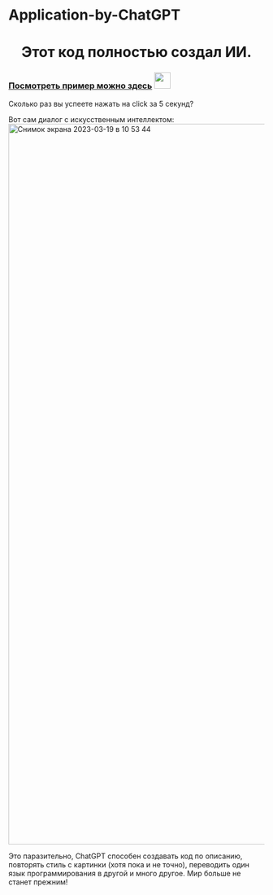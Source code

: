 # Application-by-ChatGPT


<h1 align="center">Этот код полностью создал ИИ.</h1>
  <h3><a href="https://application-by-chatgpt.netlify.app" target="_blank">Посмотреть пример можно здесь</a> 
<img src="https://github.com/blackcater/blackcater/raw/main/images/Hi.gif" height="32"/></h3>

Сколько раз вы успеете нажать на click за 5 секунд?


Вот сам диалог с искусственным интеллектом:
<img width="1416" alt="Снимок экрана 2023-03-19 в 10 53 44" src="https://user-images.githubusercontent.com/95998454/226161844-fb834bf3-5800-4ffd-a4c4-57500d7e987c.png">

Это паразительно, ChatGPT способен создавать код по описанию, повторять стиль с картинки (хотя пока и не точно), переводить один язык программирования в другой и много другое. Мир больше не станет прежним!
